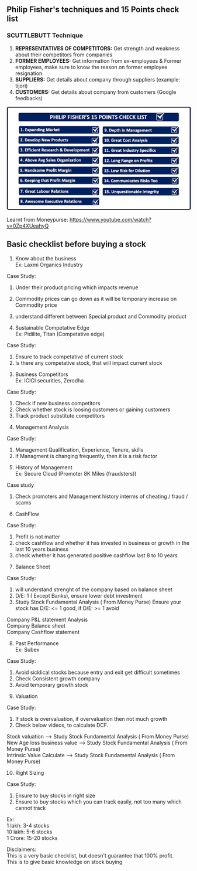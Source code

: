 ## Philip Fisher's techniques and 15 Points check list

### SCUTTLEBUTT Technique

1. __REPRESENTATIVES OF COMPETITORS:__ Get strength and weakness about their competitors from companies
2. __FORMER EMPLOYEES:__ Get information from ex-employees & Former employees, make sure to know the reason on former employee resignation
3. __SUPPLIERS:__ Get details about company through suppliers (example: tijori)
4. __CUSTOMERS:__ Get details about company from customers (Google feedbacks)

![alt-text](https://raw.githubusercontent.com/hemanth22/mf/main/docs/assets/Philip%20Fisher's%20checklist.png "Debt")

Learnt from Moneypurse: https://www.youtube.com/watch?v=0Zp4XUeahyQ

## Basic checklist before buying a stock

1. Know about the business  
Ex: Laxmi Organics Industry  

Case Study:  
1. Under their product pricing which impacts revenue  
2. Commodity prices can go down as it will be temporary increase on Commodity price  
3. understand different between Special product and Commodity product  

2. Sustainable Competative Edge  
Ex: Pidilite, Titan (Competative edge)  

Case Study:  
1) Ensure to track competative of current stock
2) Is there any competative stock, that will impact current stock

3. Business Competitors  
Ex: ICICI securities, Zerodha  

Case Study:  
1) Check if new business competitors
2) Check whether stock is loosing customers or gaining customers
3) Track product substitute competitors

4. Management Analysis  

Case Study:  
1) Management Qualification, Experience, Tenure, skills  
2) if Managment is changing frequently, then it is a risk factor  

5. History of Management  
Ex: Secure Cloud (Promoter 8K Miles (fraudsters))  

Case study  
1) Check promoters and Management history interms of cheating / fraud / scams  

6. CashFlow  

Case Study:  
1) Profit is not matter
2) check cashflow and whether it has invested in business or growth in the last 10 years business
3) check whether it has generated positive cashflow last 8 to 10 years

7. Balance Sheet  

Case Study:  
1) will understand strenght of the company based on balance sheet
2) D/E: 1 ( Except Banks), ensure lower debt investment
3) Study Stock Fundamental Analysis ( From Money Purse)
Ensure your stock has D/E: <= 1 good, if D/E: >= 1 avoid  

Company P&L statement Analysis  
Company Balance sheet  
Company Cashflow statement  

8. Past Performance  
Ex: Subex  

Case Study:  
1) Avoid sicklical stocks because entry and exit get difficult sometimes
2) Check Consistent growth company
3) Avoid temporary growth stock


9. Valuation  

Case Study:  
1) If stock is overvaluation, if overvaluation then not much growth  
2) Check below videos, to calculate DCF.  

Stock valuation --> Study Stock Fundamental Analysis ( From Money Purse)  
New Age loss business value --> Study Stock Fundamental Analysis ( From Money Purse)  
Intrinsic Value Calculate --> Study Stock Fundamental Analysis ( From Money Purse)  

10. Right Sizing  

Case Study:  
1. Ensure to buy stocks in right size  
2. Ensure to buy stocks which you can track easily, not too many which cannot track  

Ex:  
1 lakh: 3-4 stocks  
10 lakh: 5-6 stocks  
1 Crore: 15-20 stocks  

Disclaimers:  
This is a very basic checklist, but doesn't guarantee that 100% profit.  
This is to give basic knowledge on stock buying  

